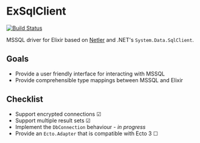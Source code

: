 # ExSqlClient

[![Build Status](https://travis-ci.com/svan-jansson/ex_sql_client.svg?branch=master)](https://travis-ci.com/svan-jansson/ex_sql_client)

MSSQL driver for Elixir based on [Netler](https://github.com/svan-jansson/netler) and .NET's `System.Data.SqlClient`.

## Goals

- Provide a user friendly interface for interacting with MSSQL
- Provide comprehensible type mappings between MSSQL and Elixir

## Checklist

- Support encrypted connections ☑
- Support multiple result sets ☑
- Implement the `DbConnection` behaviour - _in progress_
- Provide an `Ecto.Adapter` that is compatible with Ecto 3 ☐
